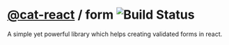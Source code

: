 # [@cat-react](https://github.com/cat-react) / form ![Build Status](https://travis-ci.org/cat-react/form.svg?branch=master)
A simple yet powerful library which helps creating validated forms in react.
